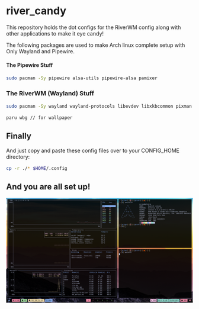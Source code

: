 # river_candy

This repository holds the dot configs for the RiverWM config along with other applications to make it eye candy!

The following packages are used to make Arch linux complete setup with Only Wayland and Pipewire.


#### The Pipewire Stuff

```bash
sudo pacman -Sy pipewire alsa-utils pipewire-alsa pamixer
```

### The RiverWM (Wayland) Stuff
```bash
sudo pacman -Sy wayland wayland-protocols libevdev libxkbcommon pixman scdoc wlroots foot waybar wofi mako eza bat imv mpv wayshot
```

```bash
paru wbg // for wallpaper 
```

## Finally 

And just copy and paste these config files over to your CONFIG_HOME directory:

```bash
cp -r ./* $HOME/.config
```

## And you are all set up!

![river](./river.png)
